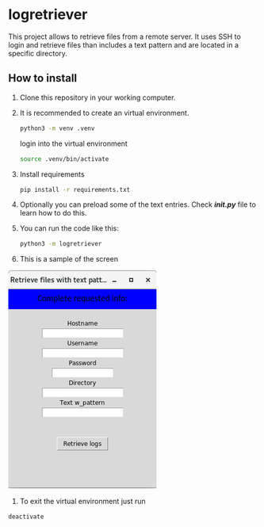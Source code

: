 # logretriever

This project allows to retrieve files from a remote server.
It uses SSH to login and retrieve files than includes a text pattern and are located in a specific directory.

## How to install

1. Clone this repository in your working computer.

1. It is recommended to create an virtual environment.

    ```bash
    python3 -m venv .venv
    ```

    login into the virtual environment

    ```bash
    source .venv/bin/activate
    ```

1. Install requirements

    ```bash
    pip install -r requirements.txt
    ```

1. Optionally you can preload some of the text entries. Check *__init.py__* file to learn how to do this.

1. You can run the code like this:

    ```bash
    python3 -m logretriever
    ```

1. This is a sample of the screen

![screen](images/Capture.PNG)

1. To exit the virtual environment just run

```bash
deactivate
```

